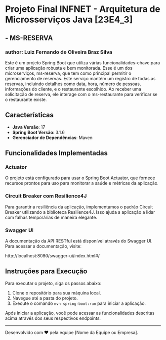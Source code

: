 # Projeto Final INFNET - Arquitetura de Microsserviços Java [23E4_3]
## - MS-RESERVA
### author: Luiz Fernando de Oliveira Braz Silva

Este é um projeto Spring Boot que utiliza várias funcionalidades-chave para criar uma aplicação robusta e bem monitorada.
Esse é um dos microserviços, ms-reserva, que tem como principal permitir o gerenciamento de reservas. Este serviço
mantém um registro de todas as reservas, incluindo detalhes como data, hora, número de pessoas, informações do cliente,
e o restaurante escolhido. Ao receber uma solicitação de reserva, ele interage com o ms-restaurante para verificar se o 
restaurante existe.



## Características

- **Java Versão**: 17
- **Spring Boot Versão**: 3.1.6
- **Gerenciador de Dependências**: Maven

## Funcionalidades Implementadas

### Actuator

O projeto está configurado para usar o Spring Boot Actuator, que fornece recursos prontos para uso para monitorar a saúde e métricas da aplicação.

### Circuit Breaker com Resilience4J

Para garantir a resiliência da aplicação, implementamos o padrão Circuit Breaker utilizando a biblioteca Resilience4J. Isso ajuda a aplicação a lidar com falhas temporárias de maneira elegante.

### Swagger UI

A documentação da API RESTful está disponível através do Swagger UI. Para acessar a documentação, visite:

http://localhost:8080/swagger-ui/index.html#/


## Instruções para Execução

Para executar o projeto, siga os passos abaixo:

1. Clone o repositório para sua máquina local.
2. Navegue até a pasta do projeto.
3. Execute o comando `mvn spring-boot:run` para iniciar a aplicação.

Após iniciar a aplicação, você pode acessar as funcionalidades descritas acima através dos seus respectivos endpoints.

---

Desenvolvido com ❤️ pela equipe [Nome da Equipe ou Empresa].
